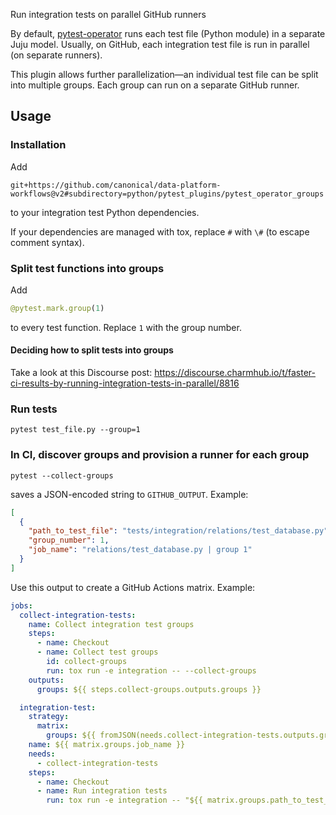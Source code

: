 Run integration tests on parallel GitHub runners

By default, [pytest-operator](https://github.com/charmed-kubernetes/pytest-operator) runs each test file (Python module) in a separate Juju model. Usually, on GitHub, each integration test file is run in parallel (on separate runners).

This plugin allows further parallelization—an individual test file can be split into multiple groups. Each group can run on a separate GitHub runner.

## Usage

### Installation
Add
```
git+https://github.com/canonical/data-platform-workflows@v2#subdirectory=python/pytest_plugins/pytest_operator_groups
```
to your integration test Python dependencies.

If your dependencies are managed with tox, replace `#` with `\#` (to escape comment syntax).

### Split test functions into groups
Add
```python
@pytest.mark.group(1)
```
to every test function. Replace `1` with the group number.

#### Deciding how to split tests into groups

Take a look at this Discourse post: https://discourse.charmhub.io/t/faster-ci-results-by-running-integration-tests-in-parallel/8816

### Run tests
```
pytest test_file.py --group=1
```

### In CI, discover groups and provision a runner for each group
```
pytest --collect-groups
```
saves a JSON-encoded string to `GITHUB_OUTPUT`. Example:
```json
[
  {
    "path_to_test_file": "tests/integration/relations/test_database.py",
    "group_number": 1,
    "job_name": "relations/test_database.py | group 1"
  }
]
```

Use this output to create a GitHub Actions matrix. Example:
```yaml
jobs:
  collect-integration-tests:
    name: Collect integration test groups
    steps:
      - name: Checkout
      - name: Collect test groups
        id: collect-groups
        run: tox run -e integration -- --collect-groups
    outputs:
      groups: ${{ steps.collect-groups.outputs.groups }}

  integration-test:
    strategy:
      matrix:
        groups: ${{ fromJSON(needs.collect-integration-tests.outputs.groups) }}
    name: ${{ matrix.groups.job_name }}
    needs:
      - collect-integration-tests
    steps:
      - name: Checkout
      - name: Run integration tests
        run: tox run -e integration -- "${{ matrix.groups.path_to_test_file }}" --group ${{ matrix.groups.group_number }}
```